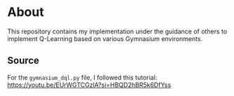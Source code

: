 # About
This repository contains my implementation under the guidance of others to implement Q-Learning based on various Gymnasium environments.

## Source
For the ```gymnasium_dql.py``` file, I followed this tutorial:<br>
https://youtu.be/EUrWGTCGzlA?si=HBQD2hBR5k6DfYss
